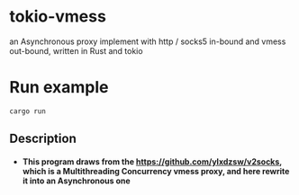 # tokio-vmess
an Asynchronous proxy implement with http / socks5 in-bound and vmess out-bound, written in Rust and tokio

# Run example

```
cargo run 
```

## Description
+ #### This program draws from the https://github.com/ylxdzsw/v2socks, which is a Multithreading Concurrency vmess proxy, and here rewrite it into an Asynchronous one